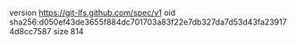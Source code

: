 version https://git-lfs.github.com/spec/v1
oid sha256:d050ef43de3655f884dc701703a83f22e7db327da7d53d43fa239174d8cc7587
size 814
